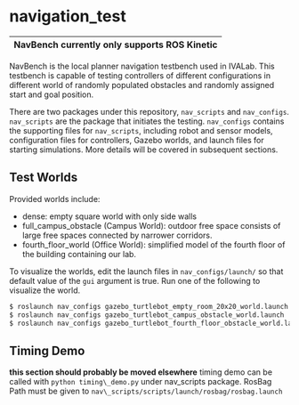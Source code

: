 # navigation_test

| NavBench currently only supports ROS Kinetic |
| --- |


NavBench is the local planner navigation testbench used in IVALab. This testbench is capable of testing controllers of different configurations in different world of randomly populated obstacles and randomly assigned start and goal position. 

There are two packages under this repository, ```nav_scripts``` and ```nav_configs```. ```nav_scripts``` are the package that initiates the testing. ```nav_configs``` contains the supporting files for ```nav_scripts```, including robot and sensor models, configuration files for controllers, Gazebo worlds, and launch files for starting simulations. More details will be covered in subsequent sections. 

## Test Worlds
Provided worlds include:
- dense: empty square world with only side walls
- full_campus_obstacle (Campus World): outdoor free space consists of large free spaces connected by narrower corridors.
- fourth_floor_world (Office World): simplified model of the fourth floor of the building containing our lab. 

To visualize the worlds, edit the launch files in ```nav_configs/launch/``` so that default value of the ```gui``` argument is true. Run one of the following to visualize the world.

```bash
$ roslaunch nav_configs gazebo_turtlebot_empty_room_20x20_world.launch
$ roslaunch nav_configs gazebo_turtlebot_campus_obstacle_world.launch
$ roslaunch nav_configs gazebo_turtlebot_fourth_floor_obstacle_world.launch
```

## Timing Demo
__this section should probably be moved elsewhere__ timing demo can be called with `python timing\_demo.py` under nav_scripts package. RosBag Path must be given to `nav\_scripts/scripts/launch/rosbag/rosbag.launch`

